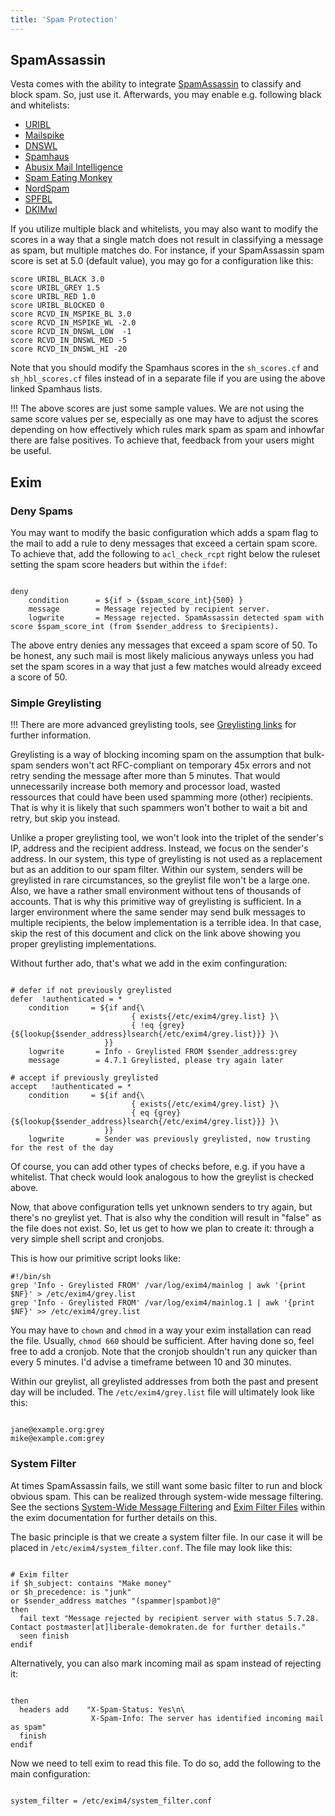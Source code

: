 ```yaml
---
title: 'Spam Protection'
---
```


## SpamAssassin
Vesta comes with the ability to integrate [SpamAssassin](https://spamassassin.apache.org/) to classify and block spam. So, just use it. Afterwards, you may enable e.g. following black and whitelists:

* [URIBL](http://uribl.com/usage.shtml)
* [Mailspike](https://www.mailspike.net/usage.html)
* [DNSWL](https://www.dnswl.org/?page_id=15)
* [Spamhaus](https://github.com/spamhaus/spamassassin-dqs)
* [Abusix Mail Intelligence](https://docs.abusix.com/105726-setup-abusix-mail-intelligence/ami%2Fsetup%2Fspamassassin)
* [Spam Eating Monkey](https://spameatingmonkey.com/services)
* [NordSpam](https://www.nordspam.com/usage/)
* [SPFBL](https://spfbl.net/en/)
* [DKIMwl](https://www.dkimwl.org/usage)

If you utilize multiple black and whitelists, you may also want to modify the scores in a way that a single match does not result in classifying a message as spam, but multiple matches do. For instance, if your SpamAssassin spam score is set at 5.0 (default value), you may go for a configuration like this:

```
score URIBL_BLACK 3.0
score URIBL_GREY 1.5
score URIBL_RED 1.0
score URIBL_BLOCKED 0
score RCVD_IN_MSPIKE_BL 3.0
score RCVD_IN_MSPIKE_WL -2.0
score RCVD_IN_DNSWL_LOW  -1
score RCVD_IN_DNSWL_MED -5
score RCVD_IN_DNSWL_HI -20
```

Note that you should modify the Spamhaus scores in the `sh_scores.cf` and `sh_hbl_scores.cf` files instead of in a separate file if you are using the above linked Spamhaus lists.

!!! The above scores are just some sample values. We are not using the same score values per se, especially as one may have to adjust the scores depending on how effectively which rules mark spam as spam and inhowfar there are false positives. To achieve that, feedback from your users might be useful.

## Exim
### Deny Spams
You may want to modify the basic configuration which adds a spam flag to the mail to add a rule to deny messages that exceed a certain spam score. To achieve that, add the following to `acl_check_rcpt` right below the ruleset setting the spam score headers but within the `ifdef`:

```

deny
    condition      = ${if > {$spam_score_int}{500} }
    message        = Message rejected by recipient server.
    logwrite       = Message rejected. SpamAssassin detected spam with score $spam_score_int (from $sender_address to $recipients).

```

The above entry denies any messages that exceed a spam score of 50. To be honest, any such mail is most likely malicious anyways unless you had set the spam scores in a way that just a few matches would already exceed a score of 50.

### Simple Greylisting
!!! There are more advanced greylisting tools, see [Greylisting links](http://projects.puremagic.com/greylisting/links.html) for further information.

Greylisting is a way of blocking incoming spam on the assumption that bulk-spam senders won't act RFC-compliant on temporary 45x errors and not retry sending the message after more than 5 minutes. That would unnecessarily increase both memory and processor load, wasted ressources that could have been used spamming more (other) recipients. That is why it is likely that such spammers won't bother to wait a bit and retry, but skip you instead.

Unlike a proper greylisting tool, we won't look into the triplet of the sender's IP, address and the recipient address. Instead, we focus on the sender's address. In our system, this type of greylisting is not used as a replacement but as an addition to our spam filter. Within our system, senders will be greylisted in rare circumstances, so the greylist file won't be a large one. Also, we have a rather small environment without tens of thousands of accounts. That is why this primitive way of greylisting is sufficient. In a larger environment where the same sender may send bulk messages to multiple recipients, the below implementation is a terrible idea. In that case, skip the rest of this document and click on the link above showing you proper greylisting implementations.

Without further ado, that's what we add in the exim confinguration:

```

# defer if not previously greylisted
defer  !authenticated = *
    condition     = ${if and{\
                           { exists{/etc/exim4/grey.list} }\
                           { !eq {grey} {${lookup{$sender_address}lsearch{/etc/exim4/grey.list}}} }\
                     }}
    logwrite       = Info - Greylisted FROM $sender_address:grey
    message        = 4.7.1 Greylisted, please try again later
    
# accept if previously greylisted
accept   !authenticated = *
    condition     = ${if and{\
                           { exists{/etc/exim4/grey.list} }\
                           { eq {grey} {${lookup{$sender_address}lsearch{/etc/exim4/grey.list}}} }\
                     }}
    logwrite       = Sender was previously greylisted, now trusting for the rest of the day
````

Of course, you can add other types of checks before, e.g. if you have a whitelist. That check would look analogous to how the greylist is checked above.

Now, that above configuration tells yet unknown senders to try again, but there's no greylist yet. That is also why the condition will result in "false" as the file does not exist. So, let us get to how we plan to create it: through a very simple shell script and cronjobs.

This is how our primitive script looks like:

```
#!/bin/sh
grep 'Info - Greylisted FROM' /var/log/exim4/mainlog | awk '{print $NF}' > /etc/exim4/grey.list
grep 'Info - Greylisted FROM' /var/log/exim4/mainlog.1 | awk '{print $NF}' >> /etc/exim4/grey.list
```

You may have to `chown` and `chmod` in a way your exim installation can read the file. Usually, `chmod 660` should be sufficient. After having done so, feel free to add a cronjob. Note that the cronjob shouldn't run any quicker than every 5 minutes. I'd advise a timeframe between 10 and 30 minutes.

Within our greylist, all greylisted addresses from both the past and present day will be included. The `/etc/exim4/grey.list` file will ultimately look like this:

```

jane@example.org:grey
mike@example.com:grey
```

### System Filter
At times SpamAssassin fails, we still want some basic filter to run and block obvious spam. This can be realized through system-wide message filtering. See the sections [System-Wide Message Filtering](https://www.exim.org/exim-html-current/doc/html/spec_html/ch-systemwide_message_filtering.html) and [Exim Filter Files](https://www.exim.org/exim-html-current/doc/html/spec_html/filter_ch-exim_filter_files.html) within the exim documentation for further details on this.

The basic principle is that we create a system filter file. In our case it will be placed in `/etc/exim4/system_filter.conf`. The file may look like this:

```exim

# Exim filter
if $h_subject: contains "Make money"
or $h_precedence: is "junk"
or $sender_address matches "(spammer|spambot)@"
then
  fail text "Message rejected by recipient server with status 5.7.28. Contact postmaster[at]liberale-demokraten.de for further details."
  seen finish
endif
```

Alternatively, you can also mark incoming mail as spam instead of rejecting it:

```exim

then
  headers add    "X-Spam-Status: Yes\n\
                  X-Spam-Info: The server has identified incoming mail as spam"
  finish
endif
```

Now we need to tell exim to read this file. To do so, add the following to the main configuration:

```

system_filter = /etc/exim4/system_filter.conf
```